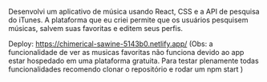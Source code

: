 Desenvolvi um aplicativo de música usando React, CSS e a API de pesquisa do iTunes. A plataforma que eu criei permite que os usuários pesquisem músicas, salvem suas favoritas e editem seus perfis.

Deploy: https://chimerical-sawine-5143b0.netlify.app/
(Obs: a funcionalidade de ver as musicas favoritas não funciona devido ao app estar hospedado em uma plataforma gratuita. Para testar plenamente todas funcionalidades recomendo clonar o repositório e rodar um npm start )

